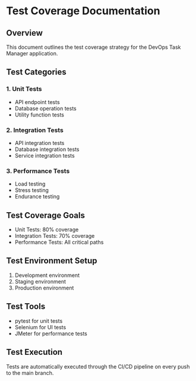 # Test Coverage Documentation

## Overview
This document outlines the test coverage strategy for the DevOps Task Manager application.

## Test Categories

### 1. Unit Tests
- API endpoint tests
- Database operation tests
- Utility function tests

### 2. Integration Tests
- API integration tests
- Database integration tests
- Service integration tests

### 3. Performance Tests
- Load testing
- Stress testing
- Endurance testing

## Test Coverage Goals
- Unit Tests: 80% coverage
- Integration Tests: 70% coverage
- Performance Tests: All critical paths

## Test Environment Setup
1. Development environment
2. Staging environment
3. Production environment

## Test Tools
- pytest for unit tests
- Selenium for UI tests
- JMeter for performance tests

## Test Execution
Tests are automatically executed through the CI/CD pipeline on every push to the main branch. 